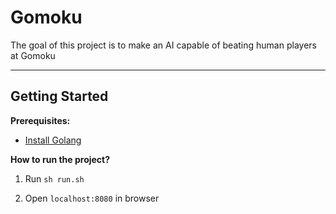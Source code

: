# Gomoku
The goal of this project is to make an AI capable of beating human players at Gomoku


---


## Getting Started

__Prerequisites:__

- [Install Golang](https://golang.org/doc/install)


__How to run the project?__

1. Run `sh run.sh`

2. Open `localhost:8080` in browser

